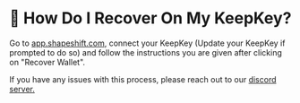 # 🏥 How Do I Recover On My KeepKey?

Go to [app.shapeshift.com](https://app.shapeshift.com/#/dashboard), connect your KeepKey (Update your KeepKey if prompted to do so) and follow the instructions you are given after clicking on "Recover Wallet".&#x20;

If you have any issues with this process, please reach out to our [discord server.](https://discord.gg/XYkUqyFB)
